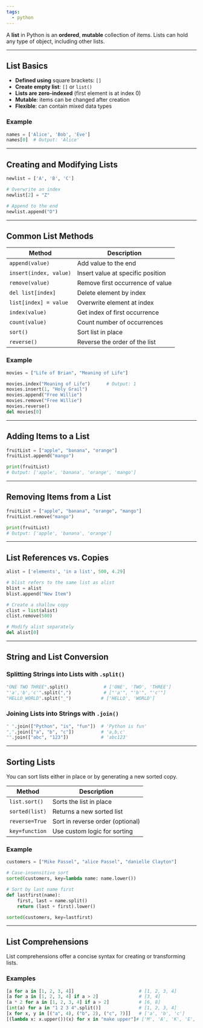 ```yaml
---
tags:
  - python
---
```

A **list** in Python is an **ordered**, **mutable** collection of items. Lists can hold any type of object, including other lists.

---

## List Basics
- **Defined using** square brackets: `[]`
- **Create empty list**: `[]` or `list()`
- **Lists are zero-indexed** (first element is at index 0)
- **Mutable**: items can be changed after creation
- **Flexible**: can contain mixed data types
### Example
```python
names = ['Alice', 'Bob', 'Eve']
names[0]  # Output: 'Alice'
```

---

## Creating and Modifying Lists

```python
newlist = ['A', 'B', 'C']

# Overwrite an index
newlist[2] = "Z"

# Append to the end
newlist.append("D")
```

---

## Common List Methods

| Method                 | Description                       |
| ---------------------- | --------------------------------- |
| `append(value)`        | Add value to the end              |
| `insert(index, value)` | Insert value at specific position |
| `remove(value)`        | Remove first occurrence of value  |
| `del list[index]`      | Delete element by index           |
| `list[index] = value`  | Overwrite element at index        |
| `index(value)`         | Get index of first occurrence     |
| `count(value)`         | Count number of occurrences       |
| `sort()`               | Sort list in place                |
| `reverse()`            | Reverse the order of the list     |

### Example

```python
movies = ["Life of Brian", "Meaning of Life"]

movies.index("Meaning of Life")      # Output: 1
movies.insert(1, "Holy Grail")
movies.append("Free Willie")
movies.remove("Free Willie")
movies.reverse()
del movies[0]
```

---

## Adding Items to a List

```python
fruitList = ["apple", "banana", "orange"]
fruitList.append("mango")

print(fruitList)
# Output: ['apple', 'banana', 'orange', 'mango']
```

---

## Removing Items from a List

```python
fruitList = ["apple", "banana", "orange", "mango"]
fruitList.remove("mango")

print(fruitList)
# Output: ['apple', 'banana', 'orange']
```

---

## List References vs. Copies

```python
alist = ['elements', 'in a list', 500, 4.29]

# blist refers to the same list as alist
blist = alist
blist.append("New Item")

# Create a shallow copy
clist = list(alist)
clist.remove(500)

# Modify alist separately
del alist[0]
```

---

## String and List Conversion
### Splitting Strings into Lists with `.split()`

```python
"ONE TWO THREE".split()             # ['ONE', 'TWO', 'THREE']
"'a','b','c'".split(",")            # ["'a'", "'b'", "'c'"]
"HELLO_WORLD".split("_")           # ['HELLO', 'WORLD']
```
### Joining Lists into Strings with `.join()`
```python
" ".join(["Python", "is", "fun"])  # 'Python is fun'
",".join(["a", "b", "c"])          # 'a,b,c'
"".join(["abc", "123"])            # 'abc123'
```

---

## Sorting Lists
You can sort lists either in place or by generating a new sorted copy.

| Method         | Description                      |
| -------------- | -------------------------------- |
| `list.sort()`  | Sorts the list in place          |
| `sorted(list)` | Returns a new sorted list        |
| `reverse=True` | Sort in reverse order (optional) |
| `key=function` | Use custom logic for sorting     |
### Example
```python
customers = ["Mike Passel", "alice Passel", "danielle Clayton"]

# Case-insensitive sort
sorted(customers, key=lambda name: name.lower())

# Sort by last name first
def lastfirst(name):
    first, last = name.split()
    return (last + first).lower()

sorted(customers, key=lastfirst)
```

---

## List Comprehensions
List comprehensions offer a concise syntax for creating or transforming lists.
### Examples
```python
[a for a in [1, 2, 3, 4]]                        # [1, 2, 3, 4]
[a for a in [1, 2, 3, 4] if a > 2]               # [3, 4]
[a * 2 for a in [1, 2, 3, 4] if a > 2]           # [6, 8]
[int(a) for a in "1 2 3 4".split()]              # [1, 2, 3, 4]
[x for x, y in [("a", 4), ("b", 2), ("c", 7)]]   # ['a', 'b', 'c']
[(lambda x: x.upper())(x) for x in "make upper"]# ['M', 'A', 'K', 'E', ' ', 'U', 'P', 'P', 'E', 'R']
```
